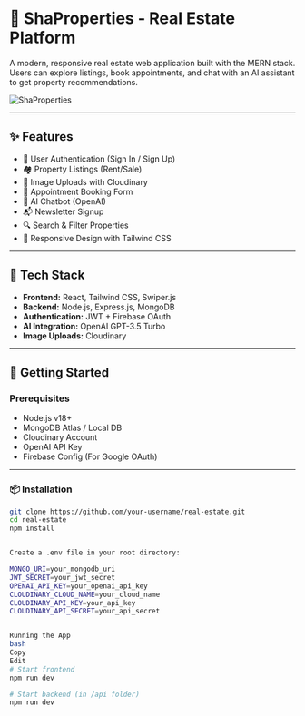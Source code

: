 # 🏡 ShaProperties - Real Estate Platform

A modern, responsive real estate web application built with the MERN stack. Users can explore listings, book appointments, and chat with an AI assistant to get property recommendations.

![ShaProperties](https://res.cloudinary.com/dyqmml8de/image/upload/v1743875807/mern-uploads/ycdfuceyqbogvi2vlcsp.jpg)

---

## ✨ Features

- 🔐 User Authentication (Sign In / Sign Up)
- 🏘️ Property Listings (Rent/Sale)
- 📸 Image Uploads with Cloudinary
- 📅 Appointment Booking Form
- 🧠 AI Chatbot (OpenAI)
- 📬 Newsletter Signup
- 🔍 Search & Filter Properties
- 🎯 Responsive Design with Tailwind CSS


---

## 🧰 Tech Stack

- **Frontend:** React, Tailwind CSS, Swiper.js
- **Backend:** Node.js, Express.js, MongoDB
- **Authentication:** JWT + Firebase OAuth
- **AI Integration:** OpenAI GPT-3.5 Turbo
- **Image Uploads:** Cloudinary


---

## 🚀 Getting Started

### Prerequisites

- Node.js v18+
- MongoDB Atlas / Local DB
- Cloudinary Account
- OpenAI API Key
- Firebase Config (For Google OAuth)

---

### 📦 Installation

```bash
git clone https://github.com/your-username/real-estate.git
cd real-estate
npm install


Create a .env file in your root directory:

MONGO_URI=your_mongodb_uri
JWT_SECRET=your_jwt_secret
OPENAI_API_KEY=your_openai_api_key
CLOUDINARY_CLOUD_NAME=your_cloud_name
CLOUDINARY_API_KEY=your_api_key
CLOUDINARY_API_SECRET=your_api_secret


Running the App
bash
Copy
Edit
# Start frontend
npm run dev

# Start backend (in /api folder)
npm run dev
